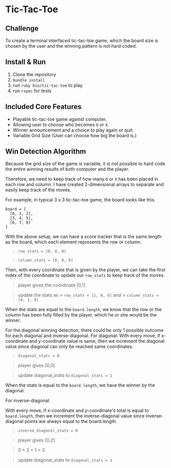 # Tic-Tac-Toe

## Challenge

To create a terminal interfaced tic-tac-toe game, which the board size is chosen by the user and the winning pattern is not hard coded.

## Install & Run

1. Clone the repository
2. `bundle install`
3. run `ruby bin/tic-tac-toe` to play
4. run `rspec` for tests

## Included Core Features

* Playable tic-tac-toe game against computer.
* Allowing user to choose who becomes `O` or `X`.
* Winner announcement and a choice to play again or quit.
* Variable Grid Size (User can choose how big the board is.)

## Win Detection Algorithm

Because the grid size of the game is variable, it is not possible to hard code the entire winning results of both computer and the player.

Therefore, we need to keep track of how many `O` or `X` has been placed in each row and column.
I have created 2-dimensional arrays to separate and easily keep track of the moves.

For example, in typical 3 x 3 tic-tac-toe game, the board looks like this.
```
board = [
  [0, 1, 2],
  [3, 4, 5],
  [6, 7, 8]
]
```
With the above setup, we can have a score tracker that is the same length as the board, which each element represents the row or column.
> `row_stats = [0, 0, 0]`

> `column_stats = [0, 0, 0]`

Then, with every coordinate that is given by the player, we can take the first index of the coordinate to update our `row_stats` to keep track of the moves.
> player gives the coordinate [0,1]

> update the stats as > `row_stats = [1, 0, 0]` and > `column_stats = [0, 1, 0]`

When the stats are equal to the `board.length`, we know that the row or the column has been fully filled by the player, which he or she would be the winner.

For the diagonal winning detection, there could be only 1 possible outcome for each diagonal and inverse-diagonal.
For diagonal:
With every move, if x-coordinate and y-coordinate value is same, then we increment the diagonal value since diagonal can only be reached same coordinates.
> `diagonal_stats = 0`

> player gives [0,0]

> update diagonal_stats to `diagonal_stats = 1`

When the stats is equal to the `board.length`, we have the winner by the diagonal.

For inverse-diagonal:

With every move, if x-coordinate and y-coordinate's total is equal to `board.length`, then we increment the inverse-diagonal value since inverse-diagonal points are always equal to the board.length.
> `inverse_diagonal_stats = 0`

> player gives [0,2]

> 0 + 2 + 1 = 3

> update diagonal_stats to `diagonal_stats = 1`
